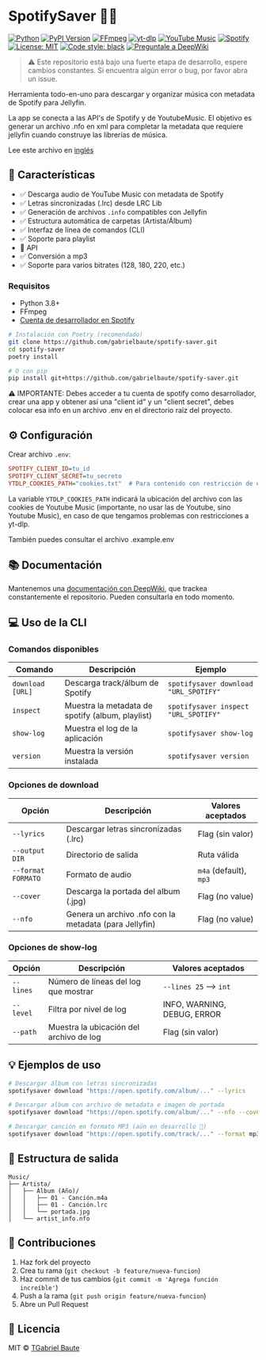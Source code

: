 # SpotifySaver 🎵✨

[![Python](https://img.shields.io/badge/Python-3.8%2B-blue?logo=python&logoColor=white)](https://www.python.org/)
[![PyPI Version](https://img.shields.io/pypi/v/spotifysaver?color=blue&logo=pypi&logoColor=white)](https://pypi.org/project/spotifysaver/)
[![FFmpeg](https://img.shields.io/badge/FFmpeg-Required-orange?logo=ffmpeg&logoColor=white)](https://ffmpeg.org/)
[![yt-dlp](https://img.shields.io/badge/yt--dlp-2023.7.6%2B-red)](https://github.com/yt-dlp/yt-dlp)
[![YouTube Music](https://img.shields.io/badge/YouTube_Music-API-yellow)](https://ytmusicapi.readthedocs.io/)
[![Spotify](https://img.shields.io/badge/Spotify-API-1ED760?logo=spotify)](https://developer.spotify.com/)
[![License: MIT](https://img.shields.io/badge/License-MIT-green.svg)](https://opensource.org/licenses/MIT)
[![Code style: black](https://img.shields.io/badge/code%20style-black-000000.svg)](https://github.com/psf/black)
[![Preguntale a DeepWiki](https://deepwiki.com/badge.svg)](https://deepwiki.com/gabrielbaute/spotify-saver)

> ⚠️ Este repositorio está bajo una fuerte etapa de desarrollo, espere cambios constantes. Si encuentra algún error o bug, por favor abra un issue.

Herramienta todo-en-uno para descargar y organizar música con metadata de Spotify para Jellyfin.

La app se conecta a las API's de Spotify y de YoutubeMusic. El objetivo es generar un archivo .nfo en xml para completar la metadata que requiere jellyfin cuando construye las librerías de música.

Lee este archivo en [inglés](README.md)

## 🌟 Características
- ✅ Descarga audio de YouTube Music con metadata de Spotify
- ✅ Letras sincronizadas (.lrc) desde LRC Lib
- ✅ Generación de archivos `.info` compatibles con Jellyfin
- ✅ Estructura automática de carpetas (Artista/Álbum)
- ✅ Interfaz de línea de comandos (CLI)
- ✅ Soporte para playlist
- 🚧 API
- ✅ Conversión a mp3
- ✅ Soporte para varios bitrates (128, 180, 220, etc.)

### Requisitos
- Python 3.8+
- FFmpeg
- [Cuenta de desarrollador en Spotify](https://developer.spotify.com/dashboard/)

```bash
# Instalación con Poetry (recomendado)
git clone https://github.com/gabrielbaute/spotify-saver.git
cd spotify-saver
poetry install

# O con pip
pip install git+https://github.com/gabrielbaute/spotify-saver.git
```

⚠️ IMPORTANTE: Debes acceder a tu cuenta de spotify como desarrollador, crear una app y obtener así una "client id" y un "client secret", debes colocar esa info en un archivo .env en el directorio raíz del proyecto.

## ⚙️ Configuración

Crear archivo `.env`:

```ini
SPOTIFY_CLIENT_ID=tu_id
SPOTIFY_CLIENT_SECRET=tu_secreto
YTDLP_COOKIES_PATH="cookies.txt"  # Para contenido con restricción de edad
```

La variable `YTDLP_COOKIES_PATH` indicará la ubicación del archivo con las cookies de Youtube Music (importante, no usar las de Youtube, sino Youtube Music), en caso de que tengamos problemas con restricciones a yt-dlp.

También puedes consultar el archivo .example.env

## 📚 Documentación

Mantenemos una [documentación con DeepWiki](https://deepwiki.com/gabrielbaute/spotify-saver), que trackea constantemente el repositorio. Pueden consultarla en todo momento.

## 💻 Uso de la CLI

### Comandos disponibles

| Comando                | Descripción                                      | Ejemplo                                      |
|------------------------|--------------------------------------------------|----------------------------------------------|
| `download [URL]`       | Descarga track/álbum de Spotify                  | `spotifysaver download "URL_SPOTIFY"`        |
| `inspect`              | Muestra la metadata de spotify (album, playlist) | `spotifysaver inspect "URL_SPOTIFY"`         |
| `show-log`             | Muestra el log de la aplicación                  | `spotifysaver show-log`                      |
| `version`              | Muestra la versión instalada                     | `spotifysaver version`                       |

### Opciones de download

| Opción               | Descripción                              | Valores aceptados            |
|----------------------|------------------------------------------|------------------------------|
| `--lyrics`           | Descargar letras sincronizadas (.lrc)    | Flag (sin valor)             |
| `--output DIR`       | Directorio de salida                     | Ruta válida                  |
| `--format FORMATO`   | Formato de audio                         | `m4a` (default), `mp3`       |
| `--cover`            | Descarga la portada del album (.jpg)     | Flag (no value)              |
| `--nfo`              | Genera un archivo .nfo con la metadata (para Jellyfin)| Flag (no value) |

### Opciones de show-log

| Opción            | Descripción                              | Valores aceptados             |
|-------------------|------------------------------------------|-------------------------------|
| `--lines`         | Número de líneas del log que mostrar     | `--lines 25` --> `int`        |
| `--level`         | Filtra por nivel de log                  | INFO, WARNING, DEBUG, ERROR   |
| `--path`          | Muestra la ubicación del archivo de log  | Flag (sin valor)              |

## 💡 Ejemplos de uso
```bash
# Descargar álbum con letras sincronizadas
spotifysaver download "https://open.spotify.com/album/..." --lyrics

# Descargar album con archivo de metadata e imagen de portada
spotifysaver download "https://open.spotify.com/album/..." --nfo --cover

# Descargar canción en formato MP3 (aún en desarrollo 🚧)
spotifysaver download "https://open.spotify.com/track/..." --format mp3
```

## 📂 Estructura de salida
```
Music/
├── Artista/
│   ├── Álbum (Año)/
│   │   ├── 01 - Canción.m4a
│   │   ├── 01 - Canción.lrc
│   │   └── portada.jpg
│   └── artist_info.nfo
```

## 🤝 Contribuciones
1. Haz fork del proyecto
2. Crea tu rama (`git checkout -b feature/nueva-funcion`)
3. Haz commit de tus cambios (`git commit -m 'Agrega función increíble'`)
4. Push a la rama (`git push origin feature/nueva-funcion`)
5. Abre un Pull Request

## 📄 Licencia

MIT © [TGabriel Baute](https://github.com/gabrielbaute)